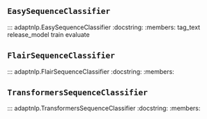 ## `EasySequenceClassifier`

::: adaptnlp.EasySequenceClassifier
    :docstring:
    :members: tag_text release_model train evaluate

## `FlairSequenceClassifier`

::: adaptnlp.FlairSequenceClassifier
    :docstring:
    :members:

## `TransformersSequenceClassifier`

::: adaptnlp.TransformersSequenceClassifier
    :docstring:
    :members:
    
